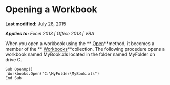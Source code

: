
# Opening a Workbook

 **Last modified:** July 28, 2015

 _**Applies to:** Excel 2013 | Office 2013 | VBA_

When you open a workbook using the  ** [Open](1d1c3fca-ae1a-0a91-65a2-6f3f0fb308a0.md)**method, it becomes a member of the  ** [Workbooks](f768da57-013a-e652-0f5d-60b03aa4240a.md)**collection. The following procedure opens a workbook named MyBook.xls located in the folder named MyFolder on drive C.




```
Sub OpenUp() 
 Workbooks.Open("C:\MyFolder\MyBook.xls") 
End Sub
```

